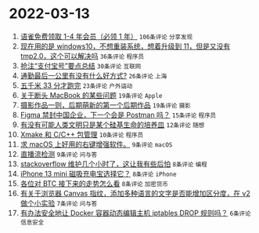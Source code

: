 # 2022-03-13

1. [语雀免费领取 1-4 年会员（必领 1 年）](https://www.v2ex.com/t/839992) `106条评论` `分享发现`
1. [现在用的是 windows10，不想重装系统，想着升级到 11，但是又没有 tmp2.0，这个可以解决吗](https://www.v2ex.com/t/839980) `36条评论` `程序员`
1. [抢注“支付宝号”要点总结](https://www.v2ex.com/t/839973) `30条评论` `互联网`
1. [通勤最后一公里有没有什么好方式?](https://www.v2ex.com/t/839994) `26条评论` `上海`
1. [五千米 33 分才跑完](https://www.v2ex.com/t/839987) `23条评论` `户外运动`
1. [关于断头 MacBook 的某些问题](https://www.v2ex.com/t/840002) `19条评论` `Apple`
1. [摄影作品一则，后期萌新的第一个后期作品](https://www.v2ex.com/t/839975) `19条评论` `摄影`
1. [Figma 禁封中国企业，下一个会是 Postman 吗？](https://www.v2ex.com/t/839995) `15条评论` `程序员`
1. [有没有可能人类文明只是某个硅基生命的培养皿](https://www.v2ex.com/t/839993) `12条评论` `随想`
1. [Xmake 和 C/C++ 包管理](https://www.v2ex.com/t/839983) `10条评论` `程序员`
1. [求 macOS 上好用的右键增强软件。](https://www.v2ex.com/t/839999) `9条评论` `macOS`
1. [直播流检测](https://www.v2ex.com/t/839978) `9条评论` `问与答`
1. [stackoverflow 维护几个小时了，这让我有些后怕](https://www.v2ex.com/t/839998) `8条评论` `编程`
1. [iPhone 13 mini 磁吸充电宝选择它？](https://www.v2ex.com/t/839991) `8条评论` `iPhone`
1. [各位对 BTC 接下来的走势怎么看](https://www.v2ex.com/t/839986) `8条评论` `加密货币`
1. [有关于浏览器 Canvas 指纹，添加多种语言的文字是否能增加区分度，在 v2 做个小实验](https://www.v2ex.com/t/839977) `7条评论` `问与答`
1. [有办法安全地让 Docker 容器动态编辑主机 iptables DROP 规则吗？](https://www.v2ex.com/t/840005) `6条评论` `信息安全`
